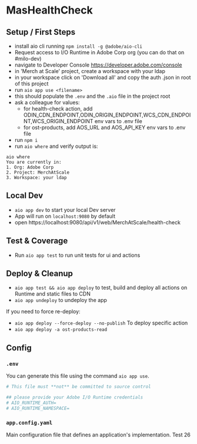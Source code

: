 # MasHealthCheck

## Setup / First Steps

- install aio cli running `npm install -g @adobe/aio-cli`
- Request access to I/O Runtime in Adobe Corp org (you can do that on #milo-dev)
- navigate to Developer Console https://developer.adobe.com/console
- in 'Merch at Scale' project, create a workspace with your ldap
- in your workspace click on 'Download all' and copy the auth .json in root of this project
- run `aio app use <filename>` 
- this should populate the `.env` and the `.aio` file in the project root
- ask a colleague for values:
    - for health-check action, 
    add ODIN_CDN_ENDPOINT,ODIN_ORIGIN_ENDPOINT,WCS_CDN_ENDPOINT,WCS_ORIGIN_ENDPOINT env vars to .env file
    - for ost-products, add AOS_URL and AOS_API_KEY env vars to .env file
- run `npm i`
- run `aio where` and verify output is:
```
aio where
You are currently in:
1. Org: Adobe Corp
2. Project: MerchAtScale
3. Workspace: your ldap
```

## Local Dev

- `aio app dev` to start your local Dev server
- App will run on `localhost:9080` by default
- open https://localhost:9080/api/v1/web/MerchAtScale/health-check


## Test & Coverage

- Run `aio app test` to run unit tests for ui and actions

## Deploy & Cleanup

- `aio app test && aio app deploy` to test, build and deploy all actions on Runtime and static files to CDN
- `aio app undeploy` to undeploy the app

If you need to force re-deploy:
- `aio app deploy --force-deploy --no-publish`
To deploy specific action
- `aio app deploy -a ost-products-read`

## Config

### `.env`

You can generate this file using the command `aio app use`. 

```bash
# This file must **not** be committed to source control

## please provide your Adobe I/O Runtime credentials
# AIO_RUNTIME_AUTH=
# AIO_RUNTIME_NAMESPACE=
```

### `app.config.yaml`

Main configuration file that defines an application's implementation. Test 26
